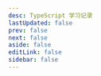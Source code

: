 ```yaml
---
desc: TypeScript 学习记录
lastUpdated: false
prev: false
next: false
aside: false
editLink: false
sidebar: false
---
```


<SummaryPage path="/前端知识/TypeScript/" :desc="$frontmatter.desc"></SummaryPage>
